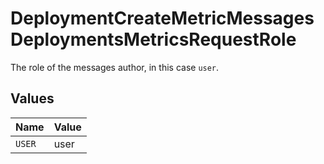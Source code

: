 # DeploymentCreateMetricMessagesDeploymentsMetricsRequestRole

The role of the messages author, in this case `user`.


## Values

| Name   | Value  |
| ------ | ------ |
| `USER` | user   |